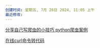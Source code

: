 ```yaml
---
创建时间: 星期五, 7月 26日 2024, 11:05 上午
最近修改: 
---
```

[
分享自己写爬虫的小技巧
](
https://linux.do/t/topic/159994?u=mika24
)
[
python爬虫案例
](
https://scrape.center/
)

[
在线curl命令转代码
](
https://www.lddgo.net/convert/curl-to-code
)